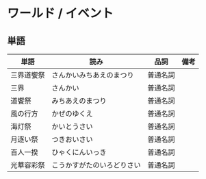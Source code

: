 # ワールド / イベント

## 単語

|単語|読み|品詞|備考|
|---|---|---|---|
|三界道饗祭|さんかいみちあえのまつり|普通名詞||
|三界|さんかい|普通名詞||
|道饗祭|みちあえのまつり|普通名詞||
|風の行方|かぜのゆくえ|普通名詞||
|海灯祭|かいとうさい|普通名詞||
|月逐い祭|つきおいさい|普通名詞||
|百人一揆|ひゃくにんいっき|普通名詞||
|光華容彩祭|こうかすがたのいろどりさい|普通名詞||